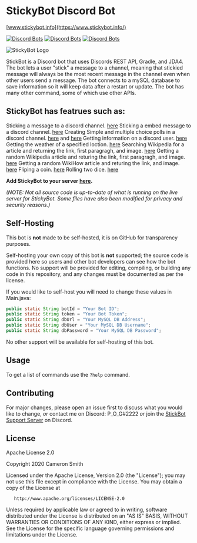 # StickyBot Discord Bot

[www.stickybot.info](https://www.stickybot.info/)

[![Discord Bots](https://top.gg/api/widget/status/628400349979344919.svg)](https://top.gg/bot/628400349979344919)
[![Discord Bots](https://top.gg/api/widget/servers/628400349979344919.svg)](https://top.gg/bot/628400349979344919)
[![Discord Bots](https://top.gg/api/widget/owner/628400349979344919.svg)](https://top.gg/bot/628400349979344919)


![StickyBot Logo](https://images.discordapp.net/avatars/628400349979344919/b2aed74a6631ee9755a8ae56d8e582a8.png?size=512=250x)

StickBot is a Discord bot that uses Discords REST API, Gradle, and JDA4. The bot lets a user "stick" a message to a channel, meaning that stickied message will always be the most recent message in the channel even when other users send a message. The bot connects to a mySQL database to save information so it will keep data after a restart or update. The bot has many other command, some of which use other APIs.


## StickyBot has featrues such as:

Sticking a message to a discord channel. [here](https://github.com/sircam191/StickyBot/blob/master/src/main/java/StickyTime.java)
Sticking a embed message to a discord channel. [here](https://github.com/sircam191/StickyBot/blob/master/src/main/java/StickyEmbed.java)
Creating Simple and multiple choice polls in a discord channel. [here](https://github.com/sircam191/StickyBot/blob/master/src/main/java/AdvancedPoll.java) and [here](https://github.com/sircam191/StickyBot/blob/master/src/main/java/Commands.java)
Getting information on a discord user. [here](https://github.com/sircam191/StickyBot/blob/master/src/main/java/Commands.java)
Getting the weather of a specified loction. [here](https://github.com/sircam191/StickyBot/blob/master/src/main/java/WeatherCommand.java)
Searching Wikipedia for a article and returning the link, first paragragh, and image. [here](https://github.com/sircam191/StickyBot/blob/master/src/main/java/WikipediaCommands.java)
Getting a random Wikipedia article and returing the link, first paragragh, and image. [here](https://github.com/sircam191/StickyBot/blob/master/src/main/java/WikipediaCommands.java)
Getting a random WikiHow article and returing the link, and image. [here](https://github.com/sircam191/StickyBot/blob/master/src/main/java/WikiCommand.java)
Fliping a coin. [here](https://github.com/sircam191/StickyBot/blob/master/src/main/java/Commands.java)
Rolling two dice. [here](https://github.com/sircam191/StickyBot/blob/master/src/main/java/Commands.java)


**Add StickyBot to your server [here](https://www.stickybot.info).**

*(NOTE: Not all source code is up-to-date of what is running on the live server for StickyBot. Some files have also been modified for privacy and security reasons.)*

## Self-Hosting

This bot is **not** made to be self-hosted, it is on GitHub for transparency purposes.

Self-hosting your own copy of this bot is **not** supported; the source code is provided here so users and other bot developers can see how the bot functions. No support will be provided for editing, compiling, or building any code in this repository, and any changes must be documented as per the license.

If you would like to self-host you will need to change these values in Main.java:

```java
public static String botId = "Your Bot ID";
public static String token = "Your Bot Token";
public static String dbUrl = "Your MySQL DB Address";
public static String dbUser = "Your MySQL DB Username";
public static String dbPassword = "Your MySQL DB Password";
```

No other support will be available for self-hosting of this bot.

## Usage

To get a list of commands use the `?help` command. 


## Contributing
For major changes, please open an issue first to discuss what you would like to change, *or* contact me on Discord: P_O_G#2222 *or* join the [StickBot Support Server](https://discord.gg/SvNQTtf) on Discord.


## License
Apache License 2.0

Copyright 2020 Cameron Smith

   Licensed under the Apache License, Version 2.0 (the "License");
   you may not use this file except in compliance with the License.
   You may obtain a copy of the License at

       http://www.apache.org/licenses/LICENSE-2.0

   Unless required by applicable law or agreed to in writing, software
   distributed under the License is distributed on an "AS IS" BASIS,
   WITHOUT WARRANTIES OR CONDITIONS OF ANY KIND, either express or implied.
   See the License for the specific language governing permissions and
   limitations under the License.
